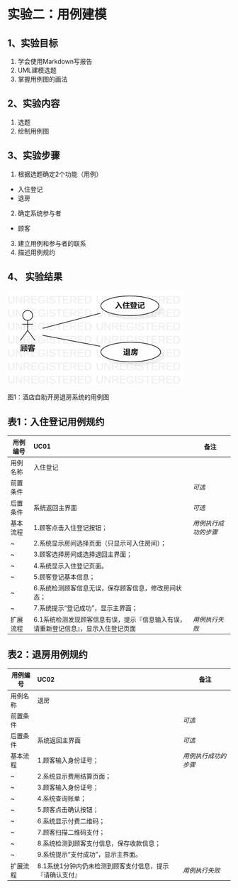 # 实验二：用例建模

## 1、实验目标

1. 学会使用Markdown写报告
2. UML建模选题
3. 掌握用例图的画法

## 2、实验内容

1. 选题
2. 绘制用例图

## 3、实验步骤

1. 根据选题确定2个功能（用例）
- 入住登记
- 退房
2. 确定系统参与者
- 顾客
3. 建立用例和参与者的联系
4. 描述用例规约

## 4、 实验结果

![用例图](./Lab2_UseCaseDiagram.jpg)

图1：酒店自助开房退房系统的用例图

## 表1：入住登记用例规约

用例编号  | UC01 | 备注  
-|:-|-  
用例名称  | 入住登记 |   
前置条件  |  | *可选*   
后置条件  | 系统返回主界面 | *可选*   
基本流程  | 1.顾客点击入住登记按钮； |*用例执行成功的步骤*    
~| 2.系统显示房间选择页面（只显示可入住房间）；|   
~| 3.顾客选择房间或选择退回主界面；|   
~| 4.系统显示入住登记页面。|
~| 5.顾客登记基本信息；|   
~| 6.系统检测顾客信息无误，保存顾客信息，修改房间状态；|   
~| 7.系统提示“登记成功”，显示主界面；|  
扩展流程  | 6.1系统检测发现顾客信息有误，提示『信息输入有误，请重新登记信息』，显示入住登记页面 |*用例执行失败*

## 表2：退房用例规约

用例编号  | UC02 | 备注  
-|:-|-  
用例名称  | 退房 |   
前置条件  |   | *可选*   
后置条件  | 系统返回主界面 | *可选*   
基本流程  | 1.顾客输入身份证号； |*用例执行成功的步骤* 
~| 2.系统显示费用结算页面； |
~| 3.顾客输入身份证号； |
~| 4.系统查询账单； |   
~| 5.顾客点击确认按钮； |   
~| 6.系统显示付费二维码； |   
~| 7.顾客扫描二维码支付； | 
~| 8.系统检测到顾客支付信息，保存收款信息； |  
~| 9.系统提示“支付成功”，显示主界面。 | 
扩展流程  | 8.1系统1分钟内仍未检测到顾客支付信息，提示『请确认支付』 |*用例执行失败*    

